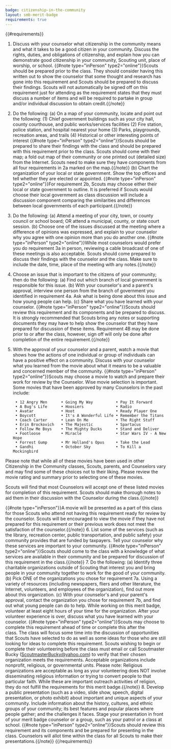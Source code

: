 ```yaml
---
badge: citizenship-in-the-community
layout: smb-merit-badge
requirements: true
---
```


{{#requirements}}
1. Discuss with your counselor what citizenship in the community means and what it takes to be a good citizen in your community. Discuss the rights, duties, and obligations of citizenship, and explain how you can demonstrate good citizenship in your community, Scouting unit, place of worship, or school.
{{#note type="inPerson" type2="online"}}Scouts should be prepared prior to the class. They should consider having this written out to show the counselor that some thought and research has gone into this requirement and Scouts should be prepared to discuss their findings. Scouts will not automatically be signed off on this requirement just for attending as the requirement states that they must discuss a number of items and will be required to partake in group and/or individual discussion to obtain credit.{{/note}}
2. Do the following:
    (a) On a map of your community, locate and point out the following:
        (1) Chief government buildings such as your city hall, county courthouse, and public works/services facilities
        (2) Fire station, police station, and hospital nearest your home
        (3) Parks, playgrounds, recreation areas, and trails
        (4) Historical or other interesting points of interest
        {{#note type="inPerson" type2="online"}}Scouts should be prepared to share their findings with the class and should be prepared with this requirement prior to the class. Scouts should come with their map; a fold out map of their community or one printed out (detailed size) from the Internet. Scouts need to make sure they have components from all four requirements in 2a marked on the map.{{/note}}
    (b) Chart the organization of your local or state government. Show the top offices and tell whether they are elected or appointed.
    {{#note type="inPerson" type2="online"}}For requirement 2b, Scouts may choose either their local or state government to outline. It is preferred if Scouts would choose their local government as class discussion will include a discussion component comparing the similarities and differences between local governments of each participant.{{/note}}
3. Do the following:
    (a) Attend a meeting of your city, town, or county council or school board; OR attend a municipal, county, or state court session.
    (b) Choose one of the issues discussed at the meeting where a difference of opinions was expressed, and explain to your counselor why you agree with one opinion more than you do another one.
{{#note type="inPerson" type2="online"}}While most counselors would prefer you do requirement 3a in person, reviewing a cable broadcast of one of these meetings is also acceptable. Scouts should come prepared to discuss their findings with the counselor and the class. Make sure to include the date, time, place of the meeting with any notes.{{/note}}
4. Choose an issue that is important to the citizens of your community; then do the following:
    (a) Find out which branch of local government is responsible for this issue.
    (b) With your counselor's and a parent's approval, interview one person from the branch of government you identified in requirement 4a. Ask what is being done about this issue and how young people can help.
    (c) Share what you have learned with your counselor.
{{#note type="inPerson" type2="online"}}Scouts should review this requirement and its components and be prepared to discuss. It is strongly recommended that Scouts bring any notes or supporting documents they may have to help show the counselor that they have prepared for discussion of these items. Requirement 4B may be done prior to or after the class, however, sign off will only be done after completion of the entire requirement.{{/note}}
5. With the approval of your counselor and a parent, watch a movie that shows how the actions of one individual or group of individuals can have a positive effect on a community. Discuss with your counselor what you learned from the movie about what it means to be a valuable and concerned member of the community.
{{#note type="inPerson" type2="online"}}Scouts may choose a movie to watch and prepare their work for review by the Counselor. Wise movie selection is important.  Some movies that have been approved by many Counselors in the past include:

		• 12 Angry Men		• Going My Way          • Pay It Forward
		• A Bug's Life		• Hoosiers              • Radio
		• Avatar    		• Hoot                  • Ready Player One
		• Boycott		    • It's A Wonderful Life • Remember the Titans
		• Coach Carter		• Lean On Me            • The Right Stuff
		• Erin Brockovich	• The Majestic          • Spartacus
		• Follow Me Boys	• The Mighty Ducks      • Stand and Deliver
		• Footloose 		• Miracle               • Star Wars IV - A New Hope
		• Forrest Gump		• Mr Holland's Opus     • Take the Lead
		• Gandhi    		• October Sky           • To Kill a Mockingbird
Please note that while all of these movies have been used in other Citizenship in the Community classes, Scouts, parents, and Counselors vary and may find some of these choices not to their liking.  Please review the movie rating and summary prior to selecting one of these movies.

Scouts will find that most Counselors will accept one of these listed movies for completion of this requirement.  Scouts should make thorough notes to aid them in their discussion with the Counselor during the class.{{/note}}

{{#note type="inPerson"}}A movie will be presented as a part of this class for those Scouts who attend not having this requirement ready for review by the counselor. Scouts will be encouraged to view the movie if they have not prepared for this requirement or their previous work does not meet the satisfaction of the counselor.{{/note}}
6. List some of the services (such as the library, recreation center, public transportation, and public safety) your community provides that are funded by taxpayers. Tell your counselor why these services are important to your community.
{{#note type="inPerson" type2="online"}}Scouts should come to the class with a knowledge of what services are available in their community and be prepared for discussion of this requirement in the class.{{/note}}
7. Do the following:
    (a) Identify three charitable organizations outside of Scouting that interest you and bring people in your community together to work for the good of your community.
    (b) Pick ONE of the organizations you chose for requirement 7a. Using a variety of resources (including newspapers, fliers and other literature, the Internet, volunteers, and employees of the organization), find out more about this organization.
    (c) With your counselor's and your parent's approval, contact the organization you chose for requirement 7b, and find out what young people can do to help. While working on this merit badge, volunteer at least eight hours of your time for the organization. After your volunteer experience is over, discuss what you have learned with your counselor.
{{#note type="inPerson" type2="online"}}Scouts may choose to complete this requirement ahead of time or complete this after the class. The class will focus some time into the discussion of opportunities that Scouts have selected to do as well as some ideas for those who are still looking for ideas to complete this requirement.
Scouts wishing to begin or complete their volunteering before the class must email or call Scoutmaster Bucky (ScoutmasterBucky@yahoo.com) to verify that their chosen organization meets the requirements. Acceptable organizations include nonprofit, religious, or governmental units.
Please note: Religious organizations are acceptable as long as your volunteering does NOT involve disseminating religious information or trying to convert people to that particular faith.  While these are important outreach activities of religion, they do not fulfill the requirements for this merit badge.{{/note}}
8. Develop a public presentation (such as a video, slide show, speech, digital presentation, or photo exhibit) about important and unique aspects of your community. Include information about the history, cultures, and ethnic groups of your community; its best features and popular places where people gather; and the challenges it faces. Stage your presentation in front of your merit badge counselor or a group, such as your patrol or a class at school.
{{#note type="inPerson" type2="online"}}Scouts should review this requirement and its components and be prepared for presenting in the class. Counselors will allot time within the class for all Scouts to make their presentations.{{/note}}
{{/requirements}}
